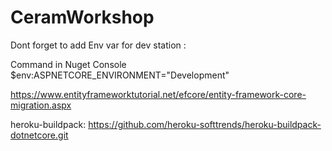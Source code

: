# CeramWorkshop

Dont forget to add Env var for dev station :

Command in Nuget Console
$env:ASPNETCORE_ENVIRONMENT="Development"

https://www.entityframeworktutorial.net/efcore/entity-framework-core-migration.aspx

heroku-buildpack:
https://github.com/heroku-softtrends/heroku-buildpack-dotnetcore.git
